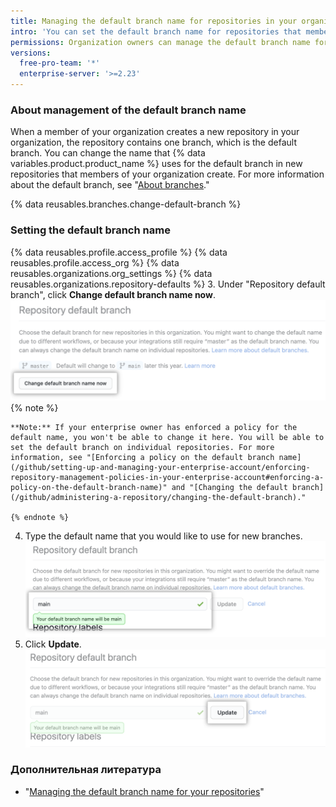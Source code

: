 ```yaml
---
title: Managing the default branch name for repositories in your organization
intro: 'You can set the default branch name for repositories that members create in your organization on {% data variables.product.product_location %}.'
permissions: Organization owners can manage the default branch name for new repositories in the organization.
versions:
  free-pro-team: '*'
  enterprise-server: '>=2.23'
---
```


### About management of the default branch name

When a member of your organization creates a new repository in your organization, the repository contains one branch, which is the default branch. You can change the name that {% data variables.product.product_name %} uses for the default branch in new repositories that members of your organization create. For more information about the default branch, see "[About branches](/github/collaborating-with-issues-and-pull-requests/about-branches#about-the-default-branch)."

{% data reusables.branches.change-default-branch %}

### Setting the default branch name

{% data reusables.profile.access_profile %}
{% data reusables.profile.access_org %}
{% data reusables.organizations.org_settings %}
{% data reusables.organizations.repository-defaults %}
3. Under "Repository default branch", click **Change default branch name now**. ![Override button](/assets/images/help/organizations/repo-default-name-button.png)
    {% note %}

    **Note:** If your enterprise owner has enforced a policy for the default name, you won't be able to change it here. You will be able to set the default branch on individual repositories. For more information, see "[Enforcing a policy on the default branch name](/github/setting-up-and-managing-your-enterprise-account/enforcing-repository-management-policies-in-your-enterprise-account#enforcing-a-policy-on-the-default-branch-name)" and "[Changing the default branch](/github/administering-a-repository/changing-the-default-branch)."

    {% endnote %}
4. Type the default name that you would like to use for new branches. ![Text box for entering default name](/assets/images/help/organizations/repo-default-name-text.png)
5. Click **Update**. ![Update button](/assets/images/help/organizations/repo-default-name-update.png)

### Дополнительная литература

- "[Managing the default branch name for your repositories](/github/setting-up-and-managing-your-github-user-account/managing-the-default-branch-name-for-your-repositories)"
